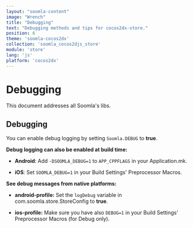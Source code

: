 ```yaml
---
layout: "soomla-content"
image: "Wrench"
title: "Debugging"
text: "Debugging methods and tips for cocos2dx-store."
position: 6
theme: 'soomla-cocos2dx'
collection: 'soomla_cocos2djs_store'
module: 'store'
lang: 'js'
platform: 'cocos2dx'
---
```


# Debugging

This document addresses all Soomla's libs.

## Debugging

You can enable debug logging by setting `Soomla.DEBUG` to **true**.  

**Debug logging can also be enabled at build time:**

- **Android**:  Add `-DSOOMLA_DEBUG=1` to `APP_CPPFLAGS` in your Application.mk.

- **iOS**:  Set `SOOMLA_DEBUG=1` in your Build Settings' Preprocessor Macros.

**See debug messages from native platforms:**

- **android-profile:** Set the `logDebug` variable in com.soomla.store.StoreConfig to **true**.

- **ios-profile:** Make sure you have also `DEBUG=1` in your Build Settings' Preprocessor Macros (for Debug only).
